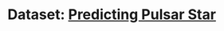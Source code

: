 # Dataset: [Predicting Pulsar Star](https://www.kaggle.com/datasets/colearninglounge/predicting-pulsar-starintermediate)


